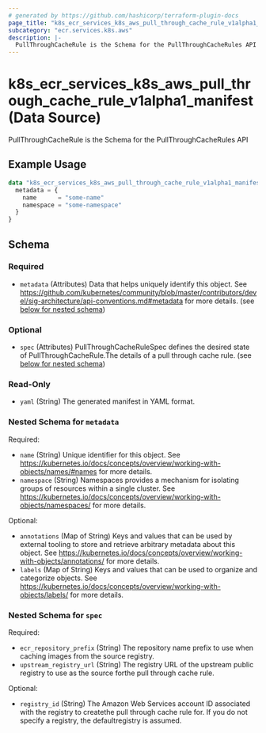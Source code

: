 ```yaml
---
# generated by https://github.com/hashicorp/terraform-plugin-docs
page_title: "k8s_ecr_services_k8s_aws_pull_through_cache_rule_v1alpha1_manifest Data Source - terraform-provider-k8s"
subcategory: "ecr.services.k8s.aws"
description: |-
  PullThroughCacheRule is the Schema for the PullThroughCacheRules API
---
```


# k8s_ecr_services_k8s_aws_pull_through_cache_rule_v1alpha1_manifest (Data Source)

PullThroughCacheRule is the Schema for the PullThroughCacheRules API

## Example Usage

```terraform
data "k8s_ecr_services_k8s_aws_pull_through_cache_rule_v1alpha1_manifest" "example" {
  metadata = {
    name      = "some-name"
    namespace = "some-namespace"
  }
}
```

<!-- schema generated by tfplugindocs -->
## Schema

### Required

- `metadata` (Attributes) Data that helps uniquely identify this object. See https://github.com/kubernetes/community/blob/master/contributors/devel/sig-architecture/api-conventions.md#metadata for more details. (see [below for nested schema](#nestedatt--metadata))

### Optional

- `spec` (Attributes) PullThroughCacheRuleSpec defines the desired state of PullThroughCacheRule.The details of a pull through cache rule. (see [below for nested schema](#nestedatt--spec))

### Read-Only

- `yaml` (String) The generated manifest in YAML format.

<a id="nestedatt--metadata"></a>
### Nested Schema for `metadata`

Required:

- `name` (String) Unique identifier for this object. See https://kubernetes.io/docs/concepts/overview/working-with-objects/names/#names for more details.
- `namespace` (String) Namespaces provides a mechanism for isolating groups of resources within a single cluster. See https://kubernetes.io/docs/concepts/overview/working-with-objects/namespaces/ for more details.

Optional:

- `annotations` (Map of String) Keys and values that can be used by external tooling to store and retrieve arbitrary metadata about this object. See https://kubernetes.io/docs/concepts/overview/working-with-objects/annotations/ for more details.
- `labels` (Map of String) Keys and values that can be used to organize and categorize objects. See https://kubernetes.io/docs/concepts/overview/working-with-objects/labels/ for more details.


<a id="nestedatt--spec"></a>
### Nested Schema for `spec`

Required:

- `ecr_repository_prefix` (String) The repository name prefix to use when caching images from the source registry.
- `upstream_registry_url` (String) The registry URL of the upstream public registry to use as the source forthe pull through cache rule.

Optional:

- `registry_id` (String) The Amazon Web Services account ID associated with the registry to createthe pull through cache rule for. If you do not specify a registry, the defaultregistry is assumed.
